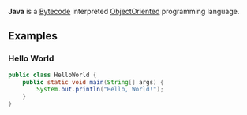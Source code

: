 **Java** is a [Bytecode](?Bytecode) interpreted [ObjectOriented](?ObjectOriented) programming language.

## Examples
### Hello World
```java
public class HelloWorld {
    public static void main(String[] args) {
        System.out.println("Hello, World!");
    }
}
```
